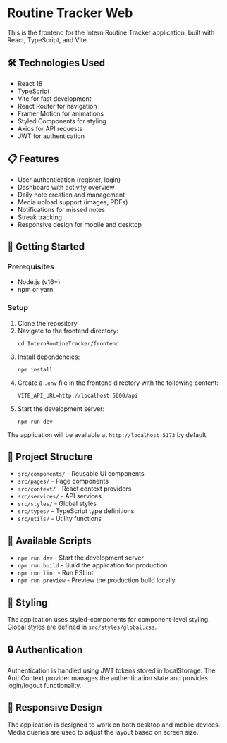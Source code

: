 # Routine Tracker Web

This is the frontend for the Intern Routine Tracker application, built with React, TypeScript, and Vite.

## 🛠️ Technologies Used

- React 18
- TypeScript
- Vite for fast development
- React Router for navigation
- Framer Motion for animations
- Styled Components for styling
- Axios for API requests
- JWT for authentication

## 📋 Features

- User authentication (register, login)
- Dashboard with activity overview
- Daily note creation and management
- Media upload support (images, PDFs)
- Notifications for missed notes
- Streak tracking
- Responsive design for mobile and desktop

## 🚀 Getting Started

### Prerequisites

- Node.js (v16+)
- npm or yarn

### Setup

1. Clone the repository
2. Navigate to the frontend directory:
   ```
   cd InternRoutineTracker/frontend
   ```
3. Install dependencies:
   ```
   npm install
   ```
4. Create a `.env` file in the frontend directory with the following content:
   ```
   VITE_API_URL=http://localhost:5000/api
   ```
5. Start the development server:
   ```
   npm run dev
   ```

The application will be available at `http://localhost:5173` by default.

## 📁 Project Structure

- `src/components/` - Reusable UI components
- `src/pages/` - Page components
- `src/context/` - React context providers
- `src/services/` - API services
- `src/styles/` - Global styles
- `src/types/` - TypeScript type definitions
- `src/utils/` - Utility functions

## 🔧 Available Scripts

- `npm run dev` - Start the development server
- `npm run build` - Build the application for production
- `npm run lint` - Run ESLint
- `npm run preview` - Preview the production build locally

## 🎨 Styling

The application uses styled-components for component-level styling. Global styles are defined in `src/styles/global.css`.

## 🔒 Authentication

Authentication is handled using JWT tokens stored in localStorage. The AuthContext provider manages the authentication state and provides login/logout functionality.

## 📱 Responsive Design

The application is designed to work on both desktop and mobile devices. Media queries are used to adjust the layout based on screen size.
